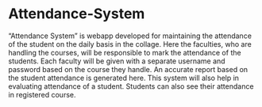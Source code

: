# Attendance-System
“Attendance System” is webapp developed for maintaining the attendance of the student on the daily basis in the collage. Here the faculties, who are handling the courses, will be responsible to mark the attendance of the students. Each faculty will be given with a separate username and password based on the course they handle. An accurate report based on the student attendance is generated here. This system will also help in evaluating attendance of a student. Students can also see their attendance in registered course.
